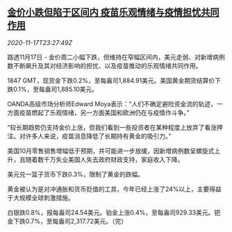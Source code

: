 <!--1605657298000-->
[金价小跌但陷于区间内 疫苗乐观情绪与疫情担忧共同作用](https://cn.reuters.com/article/global-precious-metal-drv-1117-idCNKBS27X34S)
------

<div><i>2020-11-17T23:27:49Z</i></div><p>路透11月17日 - 金价周二小幅下跌，但维持在窄幅区间内，美元走弱、对新增病例数不断飙升及其对经济影响的担忧、以及疫苗推动的乐观情绪共同作用。</p><p>1847 GMT，现货金下跌0.2%，至每盎司1,884.91美元。美国黄金期货结算价下跌0.1%，至每盎司1,885.10美元。</p><p>OANDA高级市场分析师Edward Moya表示：“人们不确定避险资金流的轨迹，一方面疫苗燃起了乐观情绪，另一方面美国和欧洲仍在与疫情作斗争。”</p><p>“较长期趋势仍支持金价上涨，但我们看到一些投资者在某种程度上放弃了看涨押注。对许多人来说，疫苗消息降低了长期持有黄金的吸引力。”</p><p>美国10月零售销售增幅低于预期，并可能进一步放缓，因新增病例数呈螺旋式上升，且随着数千万失业美国人失去政府财政支持，家庭收入下降。</p><p>美元兑一篮子货币下跌0.3%，限制了黄金的跌幅。</p><p>黄金被认为是对冲通胀和货币贬值的工具，今年已经上涨了24%以上，主要得益于大规模全球刺激措施。</p><p>白银跌0.8%，报每盎司24.54美元。铂金上涨0.4%，至每盎司929.33美元。钯金下跌0.7%，至每盎司2,317.72美元。（完）</p>
